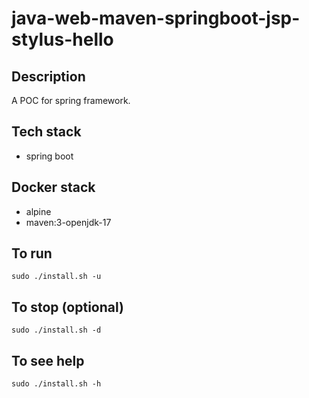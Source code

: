 # java-web-maven-springboot-jsp-stylus-hello

## Description
A POC for spring framework.

## Tech stack
- spring boot

## Docker stack
- alpine
- maven:3-openjdk-17

## To run
`sudo ./install.sh -u`

## To stop (optional)
`sudo ./install.sh -d`

## To see help
`sudo ./install.sh -h`

